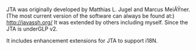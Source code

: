 JTA was originally developed by Matthias L. Jugel and Marcus MeiÃŸner.(The most current version of the software can always be found at:) http://javassh.org/
It was extended by others including myself. Since the JTA is underGLP v2.

It includes enhancement extensions for JTA to support i18N.